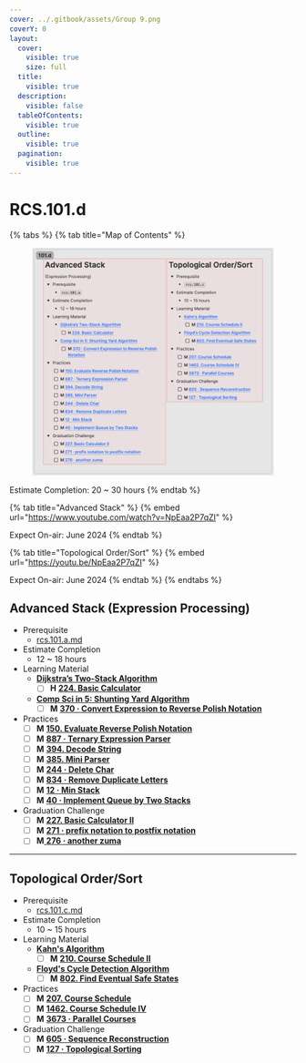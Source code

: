 ```yaml
---
cover: ../.gitbook/assets/Group 9.png
coverY: 0
layout:
  cover:
    visible: true
    size: full
  title:
    visible: true
  description:
    visible: false
  tableOfContents:
    visible: true
  outline:
    visible: true
  pagination:
    visible: true
---
```


# RCS.101.d

{% tabs %}
{% tab title="Map of Contents" %}
<figure><img src="../.gitbook/assets/image (10).png" alt=""><figcaption></figcaption></figure>

Estimate Completion: 20 \~ 30 hours
{% endtab %}

{% tab title="Advanced Stack" %}
{% embed url="https://www.youtube.com/watch?v=NpEaa2P7qZI" %}

Expect On-air: June 2024
{% endtab %}

{% tab title="Topological Order/Sort" %}
{% embed url="https://youtu.be/NpEaa2P7qZI" %}

Expect On-air: June 2024
{% endtab %}
{% endtabs %}

## Advanced Stack (Expression Processing)

* Prerequisite
  * [rcs.101.a.md](rcs.101.a.md "mention")
* Estimate Completion
  * 12 \~ 18 hours
* Learning Material
  * [**Dijkstra’s Two-Stack Algorithm**](https://switzerb.github.io/imposter/algorithms/2021/01/12/dijkstra-two-stack.html)
    * [ ] **H** [**224. Basic Calculator**](https://leetcode.com/problems/basic-calculator/)
  * [**Comp Sci in 5: Shunting Yard Algorithm**](https://www.youtube.com/watch?v=Wz85Hiwi5MY)
    * [ ] **M** [**370 · Convert Expression to Reverse Polish Notation**](https://www.lintcode.com/problem/370/)
* Practices
  * [ ] **M** [**150. Evaluate Reverse Polish Notation**](https://leetcode.com/problems/evaluate-reverse-polish-notation/)
  * [ ] **M** [**887 · Ternary Expression Parser**](https://www.lintcode.com/problem/887/description?\_from=problem\_tag\&fromId=361)
  * [ ] **M** [**394. Decode String**](https://leetcode.com/problems/decode-string/)
  * [ ] **M** [**385. Mini Parser**](https://leetcode.com/problems/mini-parser/)
  * [ ] **M** [**244 · Delete Char**](https://www.lintcode.com/problem/244/)
  * [ ] **M** [**834 · Remove Duplicate Letters**](https://www.lintcode.com/problem/834/?showListFe=true\&page=1\&problemTypeId=2\&tagIds=361\&level=2\&ordering=id\&pageSize=50)
  * [ ] **M** [**12 · Min Stack**](https://www.lintcode.com/problem/12/)
  * [ ] **M** [**40 · Implement Queue by Two Stacks**](https://www.lintcode.com/problem/40/)
* Graduation Challenge
  * [ ] **M** [**227. Basic Calculator II**](https://leetcode.com/problems/basic-calculator-ii/)
  * [ ] **M** [**271 · pre**](https://www.lintcode.com/problem/271/?showListFe=true\&page=1\&problemTypeId=2\&tagIds=361\&level=2\&ordering=id\&pageSize=50)[**fix notation t**](https://www.lintcode.com/problem/40/?showListFe=true\&page=1\&problemTypeId=2\&tagIds=361\&level=2\&ordering=id\&pageSize=50)[**o postfix notation**](https://www.lintcode.com/problem/271/?showListFe=true\&page=1\&problemTypeId=2\&tagIds=361\&level=2\&ordering=id\&pageSize=50)
  * [ ] **M**[ **276 · another zuma**](https://www.lintcode.com/problem/276/?showListFe=true\&page=1\&problemTypeId=2\&tagIds=361\&level=2\&ordering=id\&pageSize=50)

***

## Topological Order/Sort

* Prerequisite
  * [rcs.101.c.md](rcs.101.c.md "mention")
* Estimate Completion
  * 10 \~ 15 hours
* Learning Material
  * [**Kahn's Algorithm**](https://leetcodethehardway.com/tutorials/graph-theory/kahns-algorithm)
    * [ ] **M** [**210. Course Schedule II**](https://leetcode.com/problems/course-schedule-ii/)
  * [**Floyd's Cycle Detection Algorithm**](https://www.youtube.com/watch?v=MFOAbpfrJ8g)
    * [ ] **M** [**802. Find Eventual Safe States**](https://leetcode.com/problems/find-eventual-safe-states/)
* Practices
  * [ ] **M** [**207. Course Schedule**](https://leetcode.com/problems/course-schedule/)
  * [ ] **M** [**1462. Course Schedule IV**](https://leetcode.com/problems/course-schedule-iv/)
  * [ ] **M** [**3673 · Parallel Courses**](https://www.lintcode.com/problem/3673/)
* Graduation Challenge
  * [ ] **M** [**605 · Sequence Reconstruction**](https://www.lintcode.com/problem/605/?showListFe=true\&page=1\&problemTypeId=2\&tagIds=392\&ordering=level\&pageSize=50)
  * [ ] **M** [**127 · Topological Sorting**](https://www.lintcode.com/problem/127/)
